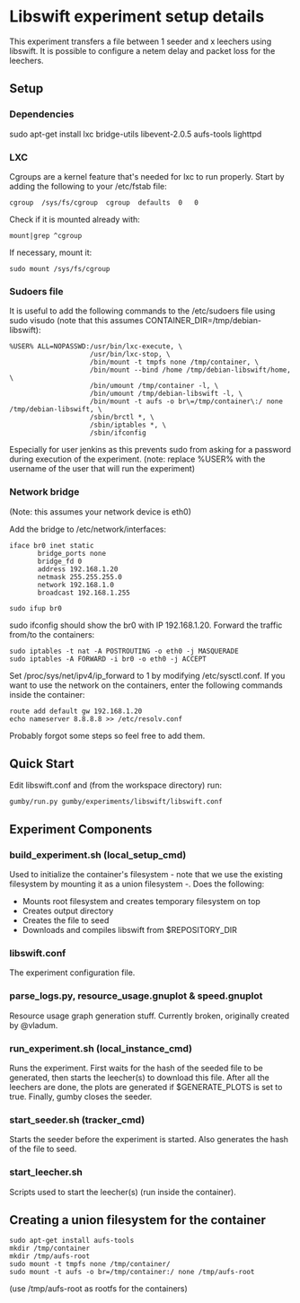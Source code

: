 Libswift experiment setup details
=================================

This experiment transfers a file between 1 seeder and x leechers using libswift. It is possible to configure a netem
delay and packet loss for the leechers.

## Setup ##

### Dependencies ###

sudo apt-get install lxc bridge-utils libevent-2.0.5 aufs-tools lighttpd

### LXC ###

Cgroups are a kernel feature that's needed for lxc to run properly. Start by adding the following to your /etc/fstab file:

```
cgroup  /sys/fs/cgroup  cgroup  defaults  0   0
```

Check if it is mounted already with:

```
mount|grep ^cgroup
```

If necessary, mount it:

```
sudo mount /sys/fs/cgroup
```

### Sudoers file ###
It is useful to add the following commands to the /etc/sudoers file using sudo visudo (note that this assumes CONTAINER_DIR=/tmp/debian-libswift):

```
%USER% ALL=NOPASSWD:/usr/bin/lxc-execute, \
                    /usr/bin/lxc-stop, \
                    /bin/mount -t tmpfs none /tmp/container, \
                    /bin/mount --bind /home /tmp/debian-libswift/home, \
                    /bin/umount /tmp/container -l, \
                    /bin/umount /tmp/debian-libswift -l, \
                    /bin/mount -t aufs -o br\=/tmp/container\:/ none /tmp/debian-libswift, \
                    /sbin/brctl *, \
                    /sbin/iptables *, \
                    /sbin/ifconfig
```

Especially for user jenkins as this prevents sudo from asking for a password during execution of the experiment.
(note: replace %USER% with the username of the user that will run the experiment)

### Network bridge ###

(Note: this assumes your network device is eth0)

Add the bridge to /etc/network/interfaces:

```
iface br0 inet static
       bridge_ports none
       bridge_fd 0
       address 192.168.1.20
       netmask 255.255.255.0
       network 192.168.1.0
       broadcast 192.168.1.255
```

```
sudo ifup br0
```

sudo ifconfig should show the br0 with IP 192.168.1.20.
Forward the traffic from/to the containers:

```
sudo iptables -t nat -A POSTROUTING -o eth0 -j MASQUERADE
sudo iptables -A FORWARD -i br0 -o eth0 -j ACCEPT
```

Set /proc/sys/net/ipv4/ip_forward to 1 by modifying /etc/sysctl.conf. If you want to use the network on the containers, enter the following commands inside the container:

```
route add default gw 192.168.1.20
echo nameserver 8.8.8.8 >> /etc/resolv.conf
```

Probably forgot some steps so feel free to add them.

## Quick Start ##

Edit libswift.conf and (from the workspace directory) run:

```
gumby/run.py gumby/experiments/libswift/libswift.conf
```

## Experiment Components ##

### build_experiment.sh (local_setup_cmd) ###

Used to initialize the container's filesystem - note that we use the existing filesystem by mounting it as a union
filesystem -. Does the following:
- Mounts root filesystem and creates temporary filesystem on top
- Creates output directory
- Creates the file to seed
- Downloads and compiles libswift from $REPOSITORY_DIR

### libswift.conf ###

The experiment configuration file.

### parse_logs.py, resource_usage.gnuplot & speed.gnuplot ###

Resource usage graph generation stuff. Currently broken, originally created by @vladum.

### run_experiment.sh (local_instance_cmd) ###
Runs the experiment. First waits for the hash of the seeded file to be generated, then starts the leecher(s) to download
this file. After all the leechers are done, the plots are generated if $GENERATE_PLOTS is set to true. Finally, gumby
closes the seeder.

### start_seeder.sh (tracker_cmd) ###
Starts the seeder before the experiment is started. Also generates the hash of the file to seed.

### start_leecher.sh  ###
Scripts used to start the leecher(s) (run inside the container).


## Creating a union filesystem for the container ##

```
sudo apt-get install aufs-tools
mkdir /tmp/container
mkdir /tmp/aufs-root
sudo mount -t tmpfs none /tmp/container/
sudo mount -t aufs -o br=/tmp/container:/ none /tmp/aufs-root
```

(use /tmp/aufs-root as rootfs for the containers)
